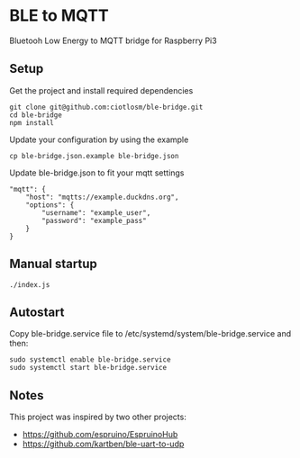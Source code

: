 # BLE to MQTT
Bluetooh Low Energy to MQTT bridge for Raspberry Pi3

## Setup
Get the project and install required dependencies
```
git clone git@github.com:ciotlosm/ble-bridge.git
cd ble-bridge
npm install
```

Update your configuration by using the example
```
cp ble-bridge.json.example ble-bridge.json
```

Update ble-bridge.json to fit your mqtt settings
```
"mqtt": {
    "host": "mqtts://example.duckdns.org",
    "options": {
        "username": "example_user",
        "password": "example_pass"
    }
}
```

## Manual startup
```
./index.js
```

## Autostart 
Copy ble-bridge.service file to /etc/systemd/system/ble-bridge.service and then:
```
sudo systemctl enable ble-bridge.service
sudo systemctl start ble-bridge.service
```

## Notes
This project was inspired by two other projects:
- https://github.com/espruino/EspruinoHub
- https://github.com/kartben/ble-uart-to-udp